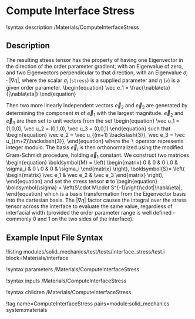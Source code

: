 # Compute Interface Stress

!syntax description /Materials/ComputeInterfaceStress

## Description

The resulting stress tensor has the property of having one Eigenvector in the
direction of the order parameter gradient, with an Eigenvalue of zero, and two
Eigenvectors perpendicular to that direction, with an Eigenvalue $\sigma_i\cdot|\nabla\eta|$,
where the scalar $\sigma_i$ (`stress`) is a supplied parameter and $\eta$ (`v`) is a given order
parameter.
\begin{equation}
\vec e_1 = \frac{\nabla\eta}{|\nabla\eta|}
\end{equation}

Then two more linearly independent vectors $\vec e_2$ and $\vec e_3$ are generated
by determining the component $m$ of $\vec e_1$ with the largest magnitude. $\vec e_2$
and $\vec e_3$ are then set to unit vectors from the set
\begin{equation}
\vec u_1 = (1,0,0), \vec u_2 = (0,1,0), \vec u_3 = (0,0,1)
\end{equation}
such that
\begin{equation}
\vec e_2 = \vec u_{(m+1) \backslash{3}}, \vec e_3 = \vec u_{(m+2)\backslash{3}},
\end{equation}
where the $\backslash$ operator represents integer modulo. The basis $\vec e_i$
is then orthonormalized using the modified Gram-Schmidt procedure,
holding $\vec e_1$ constant. We construct two matrices
\begin{equation}
\boldsymbol{M} = \left( \begin{matrix}
  0 & 0 & 0 \\
  0 & \sigma_i & 0 \\
  0 & 0 & \sigma_i
  \end{matrix}  \right),
\boldsymbol{S}= \left( \begin{matrix}
  \vec e_1 & \vec e_2 & \vec e_3
  \end{matrix}
  \right),
\end{equation}
and set the stress tensor $\boldsymbol{\sigma}$ to
\begin{equation}
\boldsymbol{\sigma} = \left(S\cdot M\cdot S^{-1}\right)\cdot|\nabla\eta|,
\end{equation}
which is a basis transformation from the Eigenvector basis into the cartesian basis.
The $|\nabla\eta|$ factor causes the integral over the stress tensor across the interface
to evaluate the same value, regardless of interfacial width (provided the order parameter
range is well defined - commonly 0 and 1 on the two sides of the interface).

## Example Input File Syntax

!listing modules/solid_mechanics/test/tests/interface_stress/test.i block=Materials/interface

!syntax parameters /Materials/ComputeInterfaceStress

!syntax inputs /Materials/ComputeInterfaceStress

!syntax children /Materials/ComputeInterfaceStress

!tag name=ComputeInterfaceStress pairs=module:solid_mechanics system:materials
